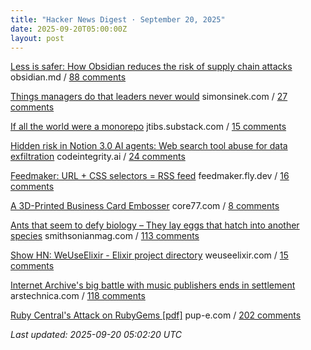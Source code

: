 ```yaml
---
title: "Hacker News Digest · September 20, 2025"
date: 2025-09-20T05:00:00Z
layout: post
---
```


[Less is safer: How Obsidian reduces the risk of supply chain attacks](https://obsidian.md/blog/less-is-safer/)  obsidian.md / [88 comments](https://news.ycombinator.com/item?id=45307242)

[Things managers do that leaders never would](https://simonsinek.com/stories/5-things-managers-do-that-leaders-never-would-according-to-simon/)  simonsinek.com / [27 comments](https://news.ycombinator.com/item?id=45309512)

[If all the world were a monorepo](https://jtibs.substack.com/p/if-all-the-world-were-a-monorepo)  jtibs.substack.com / [15 comments](https://news.ycombinator.com/item?id=45259623)

[Hidden risk in Notion 3.0 AI agents: Web search tool abuse for data exfiltration](https://www.codeintegrity.ai/blog/notion)  codeintegrity.ai / [24 comments](https://news.ycombinator.com/item?id=45307095)

[Feedmaker: URL + CSS selectors = RSS feed](https://feedmaker.fly.dev)  feedmaker.fly.dev / [16 comments](https://news.ycombinator.com/item?id=45306701)

[A 3D-Printed Business Card Embosser](https://www.core77.com/posts/138492/A-3D-Printed-Business-Card-Embosser)  core77.com / [8 comments](https://news.ycombinator.com/item?id=45277900)

[Ants that seem to defy biology – They lay eggs that hatch into another species](https://www.smithsonianmag.com/smart-news/these-ant-queens-seem-to-defy-biology-they-lay-eggs-that-hatch-into-another-species-180987292/)  smithsonianmag.com / [113 comments](https://news.ycombinator.com/item?id=45300865)

[Show HN: WeUseElixir - Elixir project directory](https://weuseelixir.com/)  weuseelixir.com / [15 comments](https://news.ycombinator.com/item?id=45306120)

[Internet Archive's big battle with music publishers ends in settlement](https://arstechnica.com/tech-policy/2025/09/internet-archives-big-battle-with-music-publishers-ends-in-settlement/)  arstechnica.com / [118 comments](https://news.ycombinator.com/item?id=45255785)

[Ruby Central's Attack on RubyGems [pdf]](https://pup-e.com/goodbye-rubygems.pdf)  pup-e.com / [202 comments](https://news.ycombinator.com/item?id=45299170)


_Last updated: 2025-09-20 05:02:20 UTC_
